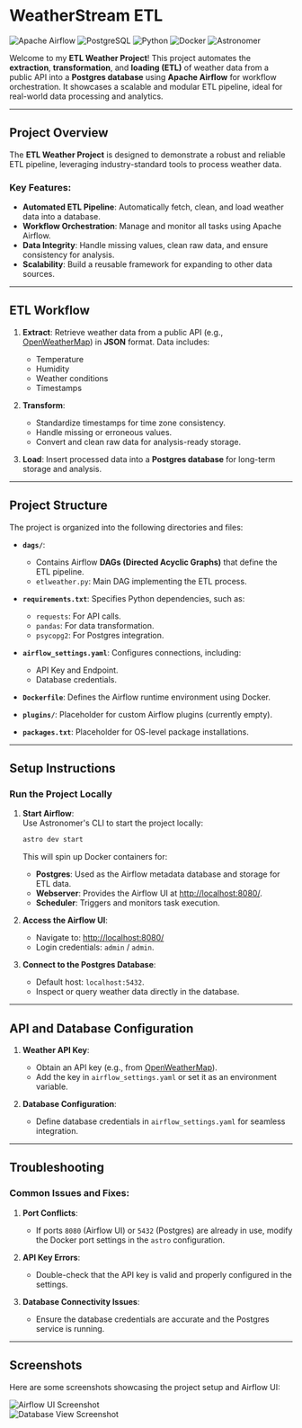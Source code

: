 # WeatherStream ETL

![Apache Airflow](https://img.shields.io/badge/Apache%20Airflow-017CEE?style=for-the-badge&logo=apache-airflow&logoColor=white)
![PostgreSQL](https://img.shields.io/badge/PostgreSQL-4169E1?style=for-the-badge&logo=postgresql&logoColor=white)
![Python](https://img.shields.io/badge/Python-3776AB?style=for-the-badge&logo=python&logoColor=white)
![Docker](https://img.shields.io/badge/Docker-2496ED?style=for-the-badge&logo=docker&logoColor=white)
![Astronomer](https://img.shields.io/badge/Astronomer-342C59?style=for-the-badge&logo=astronomer&logoColor=white)
 
Welcome to my **ETL Weather Project**! This project automates the **extraction**, **transformation**, and **loading (ETL)** of weather data from a public API into a **Postgres database** using **Apache Airflow** for workflow orchestration. It showcases a scalable and modular ETL pipeline, ideal for real-world data processing and analytics.

---

## **Project Overview**  

The **ETL Weather Project** is designed to demonstrate a robust and reliable ETL pipeline, leveraging industry-standard tools to process weather data.  

### **Key Features**:
- **Automated ETL Pipeline**: Automatically fetch, clean, and load weather data into a database.
- **Workflow Orchestration**: Manage and monitor all tasks using Apache Airflow.
- **Data Integrity**: Handle missing values, clean raw data, and ensure consistency for analysis.
- **Scalability**: Build a reusable framework for expanding to other data sources.

---

## **ETL Workflow**  

1. **Extract**: Retrieve weather data from a public API (e.g., [OpenWeatherMap](https://openweathermap.org/api)) in **JSON** format. Data includes:  
   - Temperature  
   - Humidity  
   - Weather conditions  
   - Timestamps  

2. **Transform**:  
   - Standardize timestamps for time zone consistency.  
   - Handle missing or erroneous values.  
   - Convert and clean raw data for analysis-ready storage.  

3. **Load**: Insert processed data into a **Postgres database** for long-term storage and analysis.

---

## **Project Structure**  

The project is organized into the following directories and files:  

- **`dags/`**:  
  - Contains Airflow **DAGs (Directed Acyclic Graphs)** that define the ETL pipeline.  
  - `etlweather.py`: Main DAG implementing the ETL process.  

- **`requirements.txt`**: Specifies Python dependencies, such as:  
  - `requests`: For API calls.  
  - `pandas`: For data transformation.  
  - `psycopg2`: For Postgres integration.  

- **`airflow_settings.yaml`**: Configures connections, including:  
  - API Key and Endpoint.  
  - Database credentials.  

- **`Dockerfile`**: Defines the Airflow runtime environment using Docker.  
- **`plugins/`**: Placeholder for custom Airflow plugins (currently empty).  
- **`packages.txt`**: Placeholder for OS-level package installations.  

---

## **Setup Instructions**  

### **Run the Project Locally**  

1. **Start Airflow**:  
   Use Astronomer's CLI to start the project locally:  
   ```bash
   astro dev start
   ```  

   This will spin up Docker containers for:  
   - **Postgres**: Used as the Airflow metadata database and storage for ETL data.  
   - **Webserver**: Provides the Airflow UI at [http://localhost:8080/](http://localhost:8080/).  
   - **Scheduler**: Triggers and monitors task execution.  

2. **Access the Airflow UI**:  
   - Navigate to: [http://localhost:8080/](http://localhost:8080/)  
   - Login credentials: `admin` / `admin`.  

3. **Connect to the Postgres Database**:  
   - Default host: `localhost:5432`.  
   - Inspect or query weather data directly in the database.

---

## **API and Database Configuration**  

1. **Weather API Key**:  
   - Obtain an API key (e.g., from [OpenWeatherMap](https://openweathermap.org/api)).  
   - Add the key in `airflow_settings.yaml` or set it as an environment variable.

2. **Database Configuration**:  
   - Define database credentials in `airflow_settings.yaml` for seamless integration.

---

## **Troubleshooting**  

### Common Issues and Fixes:  

1. **Port Conflicts**:  
   - If ports `8080` (Airflow UI) or `5432` (Postgres) are already in use, modify the Docker port settings in the `astro` configuration.  

2. **API Key Errors**:  
   - Double-check that the API key is valid and properly configured in the settings.  

3. **Database Connectivity Issues**:  
   - Ensure the database credentials are accurate and the Postgres service is running.  

---

## **Screenshots**  

Here are some screenshots showcasing the project setup and Airflow UI:  

![Airflow UI Screenshot](https://github.com/user-attachments/assets/a339fb94-dfb6-4068-b58a-d4ac52baf152)  
![Database View Screenshot](https://github.com/user-attachments/assets/2f7cf81a-e591-4a93-92df-b25686c7fe79)  



